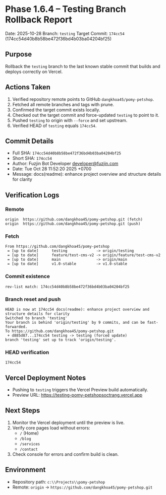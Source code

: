 # Phase 1.6.4 – Testing Branch Rollback Report

Date: 2025-10-28
Branch: `testing`
Target Commit: `174cc54` (174cc54d40b8b58be472f36bd4b03ba04204bf25)

## Purpose

Rollback the `testing` branch to the last known stable commit that builds and deploys correctly on Vercel.

## Actions Taken

1. Verified repository remote points to GitHub `dangkhoa45/pomy-petshop`.
2. Fetched all remote branches and tags with prune.
3. Confirmed the target commit exists locally.
4. Checked out the target commit and force-updated `testing` to point to it.
5. Pushed `testing` to origin with `--force` and set upstream.
6. Verified HEAD of `testing` equals `174cc54`.

## Commit Details

- Full SHA: `174cc54d40b8b58be472f36bd4b03ba04204bf25`
- Short SHA: `174cc54`
- Author: Fuzjin Bot Developer <developer@fuzjin.com>
- Date: Tue Oct 28 11:52:20 2025 +0700
- Message: docs(readme): enhance project overview and structure details for clarity

## Verification Logs

### Remote

```plaintext
origin  https://github.com/dangkhoa45/pomy-petshop.git (fetch)
origin  https://github.com/dangkhoa45/pomy-petshop.git (push)
```

### Fetch

```plaintext
From https://github.com/dangkhoa45/pomy-petshop
 = [up to date]      testing             -> origin/testing
 = [up to date]      feature/test-cms-v2 -> origin/feature/test-cms-v2
 = [up to date]      main                -> origin/main
 = [up to date]      v1.0-stable         -> v1.0-stable
```

### Commit existence

```plaintext
rev-list match: 174cc54d40b8b58be472f36bd4b03ba04204bf25
```

### Branch reset and push

```plaintext
HEAD is now at 174cc54 docs(readme): enhance project overview and structure details for clarity
Switched to branch 'testing'
Your branch is behind 'origin/testing' by 9 commits, and can be fast-forwarded.
To https://github.com/dangkhoa45/pomy-petshop.git
 + d885d87...174cc54 testing -> testing (forced update)
branch 'testing' set up to track 'origin/testing'.
```

### HEAD verification

```plaintext
174cc54
```

## Vercel Deployment Notes

- Pushing to `testing` triggers the Vercel Preview build automatically.
- Preview URL: <https://testing-pomy-petshopsoctrang.vercel.app>

## Next Steps

1. Monitor the Vercel deployment until the preview is live.
2. Verify core pages load without errors:
   - `/` (Home)
   - `/blog`
   - `/services`
   - `/contact`
3. Check console for errors and confirm build is clean.

## Environment

- Repository path: `c:\\Projects\\pomy-petshop`
- Remote: `origin` → `https://github.com/dangkhoa45/pomy-petshop.git`
